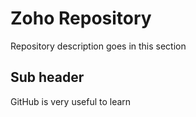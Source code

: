 # Zoho Repository

Repository description goes in this section

## Sub header 

GitHub is very useful to learn
  
